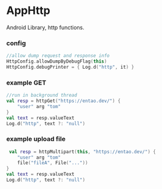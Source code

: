 # AppHttp
Android Library, http functions.

### config
```kotlin
//allow dump request and response info
HttpConfig.allowDumpByDebugFlag(this)
HttpConfig.debugPrinter = { Log.d("http", it) }
```


### example GET
```kotlin
//run in background thread
val resp = httpGet("https://entao.dev/") {
    "user" arg "tom"
}
val text = resp.valueText
Log.d("http", text ?: "null")
```

### example upload file
```kotlin
 val resp = httpMultipart(this, "https://entao.dev/") {
    "user" arg "tom"
    file("fileA", File("..."))
}
val text = resp.valueText
Log.d("http", text ?: "null")
```